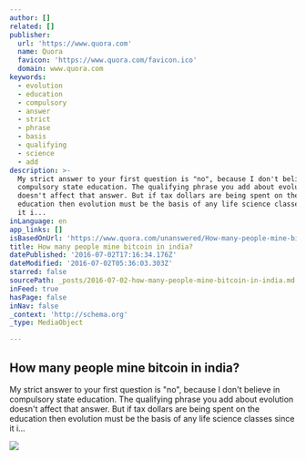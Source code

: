 ```yaml
---
author: []
related: []
publisher:
  url: 'https://www.quora.com'
  name: Quora
  favicon: 'https://www.quora.com/favicon.ico'
  domain: www.quora.com
keywords:
  - evolution
  - education
  - compulsory
  - answer
  - strict
  - phrase
  - basis
  - qualifying
  - science
  - add
description: >-
  My strict answer to your first question is "no", because I don't believe in
  compulsory state education. The qualifying phrase you add about evolution
  doesn't affect that answer. But if tax dollars are being spent on the
  education then evolution must be the basis of any life science classes since
  it i...
inLanguage: en
app_links: []
isBasedOnUrl: 'https://www.quora.com/unanswered/How-many-people-mine-bitcoin-in-india'
title: How many people mine bitcoin in india?
datePublished: '2016-07-02T17:16:34.176Z'
dateModified: '2016-07-02T05:36:03.303Z'
starred: false
sourcePath: _posts/2016-07-02-how-many-people-mine-bitcoin-in-india.md
inFeed: true
hasPage: false
inNav: false
_context: 'http://schema.org'
_type: MediaObject

---
```

<article style=""><h1>How many people mine bitcoin in india?</h1><p>My strict answer to your first question is "no", because I don't believe in compulsory state education. The qualifying phrase you add about evolution doesn't affect that answer. But if tax dollars are being spent on the education then evolution must be the basis of any life science classes since it i...</p><img src="https://qsf.ec.quoracdn.net/-images.new_grid.fb_share_default.pnge6dde9cfa6e03c43.png" /></article>